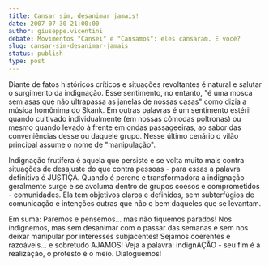 ```yaml
---
title: Cansar sim, desanimar jamais!
date: 2007-07-30 21:00:00
author: giuseppe.vicentini
debate: Movimentos "Cansei" e "Cansamos": eles cansaram. E você?
slug: cansar-sim-desanimar-jamais
status: publish 
type: post
---
```


Diante de fatos históricos críticos e situações revoltantes é natural e salutar o surgimento da indignação. Esse sentimento, no entanto, "é uma mosca sem asas que não ultrapassa as janelas de nossas casas" como dizia a música homônima do Skank. Em outras palavras é um sentimento estéril quando cultivado individualmente (em nossas cômodas poltronas) ou mesmo quando levado à frente em ondas passageeiras, ao sabor das conveniências desse ou daquele grupo. Nesse último cenário o vilão principal assume o nome de "manipulação".  

Indignação frutífera é aquela que persiste e se volta muito mais contra situações de desajuste do que contra pessoas - para essas a palavra definitiva é JUSTIÇA. Quando é perene e transformadora a indignação geralmente surge e se avoluma dentro de grupos coesos e comprometidos - comunidades. Ela tem objetivos claros e definidos, sem subterfúgios de comunicação e intenções outras que não o bem daqueles que se levantam.   

Em suma: Paremos e pensemos... mas não fiquemos parados! Nos indignemos, mas sem desanimar com o passar das semanas e sem nos deixar manipular por interesses subjacentes! Sejamos coerentes e razoáveis... e sobretudo AJAMOS! Veja a palavra: indignAÇÃO - seu fim é a realização, o protesto é o meio. Dialoguemos!
